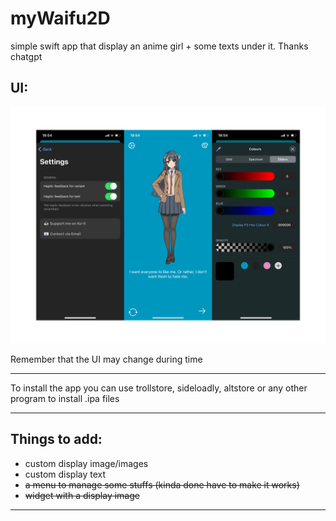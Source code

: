 # myWaifu2D
simple swift app that display an anime girl + some texts under it. Thanks chatgpt

## UI:
<img src="icon-new/ui2.png" alt="UI" />

Remember that the UI may change during time

---
To install the app you can use trollstore, sideloadly, altstore or any other program to install .ipa files

---
## Things to add:

- custom display image/images
- custom display text
- ~~a menu to manage some stuffs (kinda done have to make it works)~~
- ~~widget with a display image~~

---

